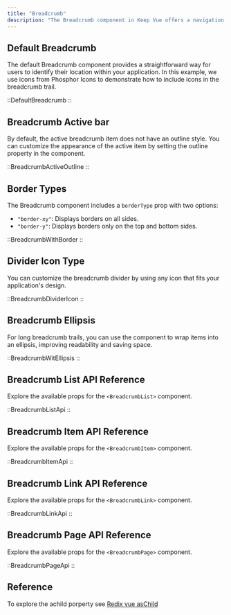 ```yaml
---
title: "Breadcrumb"
description: "The Breadcrumb component in Keep Vue offers a navigation aid that allows users to easily understand their current location within a website or application. With customizable options for type, icon, divider, and style, the component can be tailored to fit your design while enhancing the user experience."
---
```


## Default Breadcrumb

The default Breadcrumb component provides a straightforward way for users to identify their location within your application. In this example, we use icons from Phosphor Icons to demonstrate how to include icons in the breadcrumb trail.

::DefaultBreadcrumb
::

## Breadcrumb Active bar

By default, the active breadcrumb item does not have an outline style. You can customize the appearance of the active item by setting the outline property in the <BreadcrumbPage/> component.

::BreadcrumbActiveOutline
::

## Border Types

The Breadcrumb component includes a `borderType` prop with two options:

- `"border-xy"`: Displays borders on all sides.
- `"border-y"`: Displays borders only on the top and bottom sides.

::BreadcrumbWithBorder
::

## Divider Icon Type

You can customize the breadcrumb divider by using any icon that fits your application's design.

::BreadcrumbDividerIcon
::

## Breadcrumb Ellipsis

For long breadcrumb trails, you can use the <BreadcrumbEllipsis /> component to wrap items into an ellipsis, improving readability and saving space.

::BreadcrumbWitEllipsis
::

## Breadcrumb List API Reference

Explore the available props for the `<BreadcrumbList>` component.

::BreadcrumbListApi
::

## Breadcrumb Item API Reference

Explore the available props for the `<BreadcrumbItem>` component.

::BreadcrumbItemApi
::

## Breadcrumb Link API Reference

Explore the available props for the `<BreadcrumbLink>` component.

::BreadcrumbLinkApi
::

## Breadcrumb Page API Reference

Explore the available props for the `<BreadcrumbPage>` component.

::BreadcrumbPageApi
::

## Reference

To explore the achild porperty see [Redix vue asChild](https://www.radix-vue.com/guides/composition)
